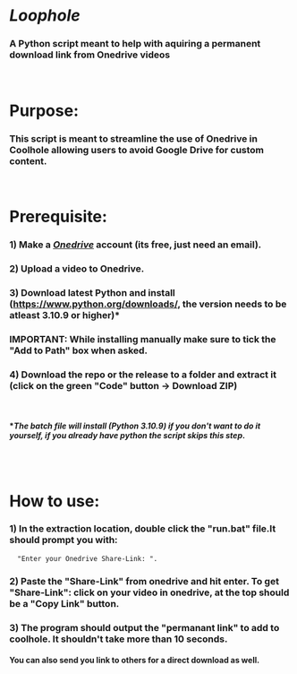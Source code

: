 # ***Loophole***

### A Python script meant to help with aquiring a permanent download link from Onedrive videos

<br/>

# **Purpose**:
### This script is meant to streamline the use of Onedrive in Coolhole allowing users to avoid Google Drive for custom content.
<br/>


# **Prerequisite**:
### 1) Make a [*Onedrive*](https://www.microsoft.com/en-gb/microsoft-365/onedrive/online-cloud-storage) account (its free, just need an email).
### 2) Upload a video to Onedrive.
### 3) Download latest Python and install (https://www.python.org/downloads/, the version needs to be atleast 3.10.9 or higher)*
   ### **IMPORTANT: While installing manually make sure to tick the "Add to Path" box when asked.**
### 4) Download the repo or the release to a folder and extract it (click on the green "Code" button -> Download ZIP)
<br/>

   #### **The batch file will install (Python 3.10.9) if you don't want to do it yourself, if you already have python the script **skips** this step*.
<br/>
<br/> 
 
# **How to use**:
### 1) In the extraction location, double click the "run.bat" file.It should prompt you with:
      "Enter your Onedrive Share-Link: ".   
### 2) Paste the "Share-Link" from onedrive and hit enter. To get "Share-Link": click on your video in onedrive, at the top should be a "Copy Link" button.
### 3) The program should output the "permanant link" to add to coolhole. It shouldn't take more than 10 seconds.
   #### You can also send you link to others for a direct download as well.


